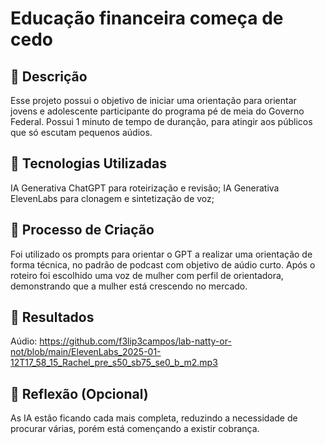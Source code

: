 # Educação financeira começa de cedo

## 📒 Descrição
Esse projeto possui o objetivo de iniciar uma orientação para orientar jovens e adolescente participante do programa pé de meia do Governo Federal. Possui 1 minuto de tempo de duranção, para atingir aos públicos que só escutam pequenos aúdios.

## 🤖 Tecnologias Utilizadas
IA Generativa ChatGPT para roteirização e revisão;
IA Generativa ElevenLabs para clonagem e sintetização de voz;

## 🧐 Processo de Criação
Foi utilizado os prompts para orientar o GPT a realizar uma orientação de forma técnica, no padrão de podcast com objetivo de aúdio curto. Após o roteiro foi escolhido uma voz de mulher com perfil de orientadora, demonstrando que a mulher está crescendo no mercado.

## 🚀 Resultados
Aúdio: https://github.com/f3lip3campos/lab-natty-or-not/blob/main/ElevenLabs_2025-01-12T17_58_15_Rachel_pre_s50_sb75_se0_b_m2.mp3

## 💭 Reflexão (Opcional)
As IA estão ficando cada mais completa, reduzindo a necessidade de procurar várias, porém está començando a existir cobrança.
